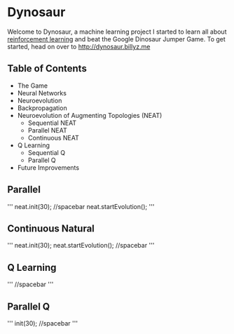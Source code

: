 # Dynosaur

Welcome to Dynosaur, a machine learning project I started to learn all about
[reinforcement learning](https://en.wikipedia.org/wiki/Reinforcement_learning) and
beat the Google Dinosaur Jumper Game.
To get started, head on over to http://dynosaur.billyz.me

## Table of Contents
- The Game
- Neural Networks
- Neuroevolution
- Backpropagation
- Neuroevolution of Augmenting Topologies (NEAT)
  - Sequential NEAT
  - Parallel NEAT
  - Continuous NEAT
- Q Learning
  - Sequential Q
  - Parallel Q
- Future Improvements


## Parallel
'''
neat.init(30);
//spacebar
neat.startEvolution();
'''

## Continuous Natural
'''
neat.init(30);
neat.startEvolution();
//spacebar
'''

## Q Learning
'''
//spacebar
'''

## Parallel Q
'''
init(30);
//spacebar
'''
